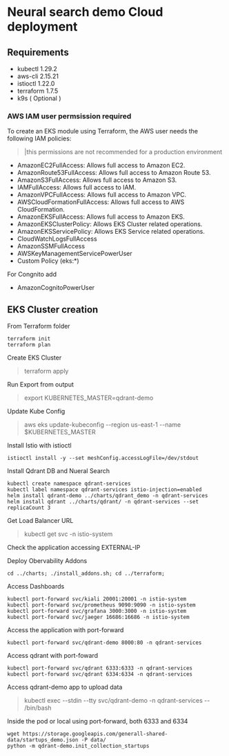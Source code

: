 # Neural search demo Cloud deployment

## Requirements

- kubectl 1.29.2
- aws-cli 2.15.21
- istioctl 1.22.0
- terraform 1.7.5
- k9s ( Optional )

### AWS IAM user permsission required

To create an EKS module using Terraform, the AWS user needs the following IAM policies:

>|this permissions are not recommended for a production environment

- AmazonEC2FullAccess: Allows full access to Amazon EC2.
- AmazonRoute53FullAccess: Allows full access to Amazon Route 53.
- AmazonS3FullAccess: Allows full access to Amazon S3.
- IAMFullAccess: Allows full access to IAM.
- AmazonVPCFullAccess: Allows full access to Amazon VPC.
- AWSCloudFormationFullAccess: Allows full access to AWS CloudFormation.
- AmazonEKSFullAccess: Allows full access to Amazon EKS.
- AmazonEKSClusterPolicy: Allows EKS Cluster related operations.
- AmazonEKSServicePolicy: Allows EKS Service related operations.
- CloudWatchLogsFullAccess
- AmazonSSMFullAccess
- AWSKeyManagementServicePowerUser
- Custom Policy (eks:*)

For Congnito add

- AmazonCognitoPowerUser


## EKS Cluster creation

From Terraform folder

```
terraform init
terraform plan
```

Create EKS Cluster

> terraform apply

Run Export from output

> export KUBERNETES_MASTER=qdrant-demo

Update Kube Config

> aws eks update-kubeconfig --region us-east-1 --name $KUBERNETES_MASTER

Install Istio with istioctl

```
istioctl install -y --set meshConfig.accessLogFile=/dev/stdout
```

Install Qdrant DB and Nueral Search

```
kubectl create namespace qdrant-services
kubectl label namespace qdrant-services istio-injection=enabled
helm install qdrant-demo ../charts/qdrant_demo -n qdrant-services
helm install qdrant ../charts/qdrant/ -n qdrant-services --set replicaCount 3
```

Get Load Balancer URL
> kubectl get svc -n istio-system

Check the application accessing EXTERNAL-IP


Deploy Obervability Addons

```
cd ../charts; ./install_addons.sh; cd ../terraform;
```

Access Dashboards

```
kubectl port-forward svc/kiali 20001:20001 -n istio-system
kubectl port-forward svc/prometheus 9090:9090 -n istio-system
kubectl port-forward svc/grafana 3000:3000 -n istio-system
kubectl port-forward svc/jaeger 16686:16686 -n istio-system
```

Access the application with port-forward

```
kubectl port-forward svc/qdrant-demo 8000:80 -n qdrant-services
```

Access qdrant with port-foward
```
kubectl port-forward svc/qdrant 6333:6333 -n qdrant-services
kubectl port-forward svc/qdrant 6334:6334 -n qdrant-services
```


Access qdrant-demo app to upload data

> kubectl exec --stdin --tty svc/qdrant-demo -n qdrant-services -- /bin/bash

Inside the pod or local using port-forward, both 6333 and 6334

```
wget https://storage.googleapis.com/generall-shared-data/startups_demo.json -P data/
python -m qdrant-demo.init_collection_startups
```

